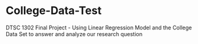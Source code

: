 # College-Data-Test
DTSC 1302 Final Project - Using Linear Regression Model and the College Data Set to answer and analyze our research question
